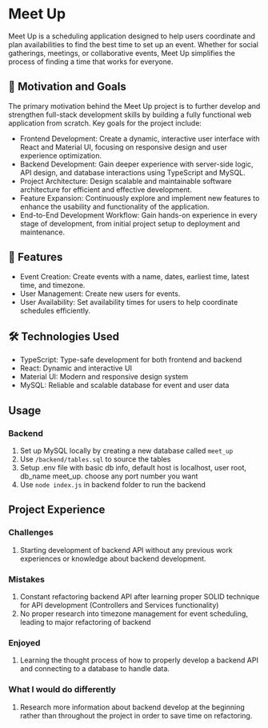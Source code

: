 # Meet Up

Meet Up is a scheduling application designed to help users coordinate and plan availabilities to find the best time to set up an event. Whether for social gatherings, meetings, or collaborative events, Meet Up simplifies the process of finding a time that works for everyone.

## 🎯 Motivation and Goals

The primary motivation behind the Meet Up project is to further develop and strengthen full-stack development skills by building a fully functional web application from scratch. Key goals for the project include:

- Frontend Development: Create a dynamic, interactive user interface with React and Material UI, focusing on responsive design and user experience optimization.
- Backend Development: Gain deeper experience with server-side logic, API design, and database interactions using TypeScript and MySQL.
- Project Architecture: Design scalable and maintainable software architecture for efficient and effective development.
- Feature Expansion: Continuously explore and implement new features to enhance the usability and functionality of the application.
- End-to-End Development Workflow: Gain hands-on experience in every stage of development, from initial project setup to deployment and maintenance.

## 🚀 Features

- Event Creation: Create events with a name, dates, earliest time, latest time, and timezone.
- User Management: Create new users for events.
- User Availability: Set availability times for users to help coordinate schedules efficiently.

## 🛠️ Technologies Used

- TypeScript: Type-safe development for both frontend and backend
- React: Dynamic and interactive UI
- Material UI: Modern and responsive design system
- MySQL: Reliable and scalable database for event and user data

## Usage

### Backend

1. Set up MySQL locally by creating a new database called `meet_up`
2. Use `/backend/tables.sql` to source the tables
3. Setup .env file with basic db info, default host is localhost, user root, db_name meet_up. choose any port number you want
4. Use ``` node index.js ``` in backend folder to run the backend

## Project Experience

### Challenges

1. Starting development of backend API without any previous work experiences or knowledge about backend development.

### Mistakes

1. Constant refactoring backend API after learning proper SOLID technique for API development (Controllers and Services functionality)
2. No proper research into timezone management for event scheduling, leading to major refactoring of backend

### Enjoyed

1. Learning the thought process of how to properly develop a backend API and connecting to a database to handle data.

### What I would do differently

1. Research more information about backend develop at the beginning rather than throughout the project in order to save time on refactoring.
